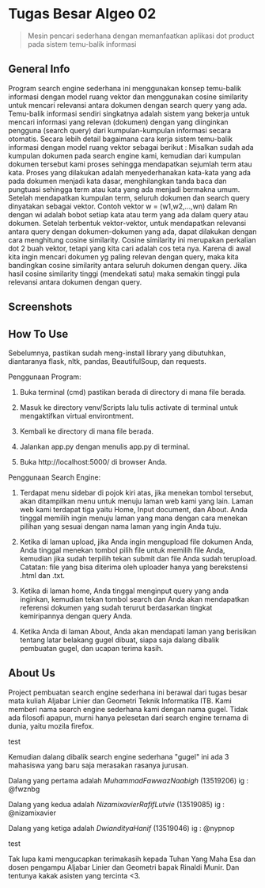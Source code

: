 # Tugas Besar Algeo 02
> Mesin pencari sederhana dengan memanfaatkan aplikasi dot product pada sistem temu-balik informasi

## General Info
Program search engine sederhana ini menggunakan konsep temu-balik informasi dengan model ruang vektor dan menggunakan cosine similarity untuk mencari relevansi antara dokumen dengan search query yang ada. Temu-balik informasi sendiri singkatnya adalah sistem yang bekerja untuk mencari informasi yang relevan (dokumen) dengan yang diinginkan pengguna (search query) dari kumpulan-kumpulan informasi secara otomatis. Secara lebih detail bagaimana cara kerja sistem temu-balik informasi dengan model ruang vektor sebagai berikut : Misalkan sudah ada kumpulan dokumen pada search engine kami, kemudian dari kumpulan dokumen tersebut kami proses sehingga mendapatkan sejumlah term atau kata. Proses yang dilakukan adalah menyederhanakan kata-kata yang ada pada dokumen menjadi kata dasar, menghilangkan tanda baca dan pungtuasi sehingga term atau kata yang ada menjadi bermakna umum. Setelah mendapatkan kumpulan term, seluruh dokumen dan search query dinyatakan sebagai vektor. Contoh vektor w = (w1,w2,...,wn) dalam Rn dengan wi adalah bobot setiap kata atau term yang ada dalam query atau dokumen. Setelah terbentuk vektor-vektor, untuk mendapatkan relevansi antara query dengan dokumen-dokumen yang ada, dapat dilakukan dengan cara menghitung cosine similarity. Cosine similarity ini merupakan perkalian dot 2 buah vektor, tetapi yang kita cari adalah cos teta nya. Karena di awal kita ingin mencari dokumen yg paling relevan dengan query, maka kita bandingkan cosine similarity antara seluruh dokumen dengan query. Jika hasil cosine similarity tinggi (mendekati satu) maka semakin tinggi pula relevansi antara dokumen dengan query.

## Screenshots


## How To Use
Sebelumnya, pastikan sudah meng-install library yang dibutuhkan, diantaranya flask, nltk, pandas, BeautifulSoup, dan requests.

Penggunaan Program:

1. Buka terminal (cmd) pastikan berada di directory di mana file berada.

2. Masuk ke directory venv/Scripts lalu tulis activate di terminal untuk mengaktifkan virtual environtment.

3. Kembali ke directory di mana file berada.

4. Jalankan app.py dengan menulis app.py di terminal.

5. Buka http://localhost:5000/ di browser Anda.


Penggunaan Search Engine:

1. Terdapat menu sidebar di pojok kiri atas, jika menekan tombol tersebut, akan ditampilkan menu untuk menuju laman web kami yang lain. Laman web kami terdapat tiga yaitu Home, Input document, dan About. Anda tinggal memilih ingin menuju laman yang mana dengan cara menekan pilihan yang sesuai dengan nama laman yang ingin Anda tuju.

2. Ketika di laman upload, jika Anda ingin mengupload file dokumen Anda, Anda tinggal menekan tombol pilih file untuk memilih file Anda, kemudian jika sudah terpilih tekan submit dan file Anda sudah terupload. Catatan: file yang bisa diterima oleh uploader hanya yang berekstensi .html dan .txt.

3. Ketika di laman home, Anda tinggal menginput query yang anda inginkan, kemudian tekan tombol search dan Anda akan mendapatkan referensi dokumen yang sudah terurut berdasarkan tingkat kemiripannya dengan query Anda.

4. Ketika Anda di laman About, Anda akan mendapati laman yang berisikan tentang latar belakang gugel dibuat, siapa saja dalang dibalik pembuatan gugel, dan ucapan terima kasih.

## About Us
Project pembuatan search engine sederhana ini berawal dari tugas besar mata kuliah Aljabar Linier dan Geometri Teknik Informatika ITB. Kami memberi nama search engine sederhana kami dengan nama gugel. Tidak ada filosofi apapun, murni hanya pelesetan dari search engine ternama di dunia, yaitu mozila firefox.

test

Kemudian dalang dibalik search engine sederhana "gugel" ini ada 3 mahasiswa yang baru saja merasakan rasanya jurusan.

Dalang yang pertama adalah $Muhammad Fawwaz Naabigh$ (13519206) ig : @fwznbg

Dalang yang kedua adalah $Nizamixavier Rafif Lutvie$ (13519085) ig : @nizamixavier

Dalang yang ketiga adalah $Dwianditya Hanif$ (13519046) ig : @nypnop

test

Tak lupa kami mengucapkan terimakasih kepada Tuhan Yang Maha Esa dan dosen pengampu Aljabar Linier dan Geometri bapak Rinaldi Munir. Dan tentunya kakak asisten yang tercinta <3.

